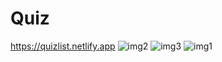 # Quiz
https://quizlist.netlify.app
![img2](https://user-images.githubusercontent.com/67917734/103749185-dbf51100-500d-11eb-83bf-216cf1aa2470.png)
![img3](https://user-images.githubusercontent.com/67917734/103749192-de576b00-500d-11eb-8204-1acce83802e5.png)
![img1](https://user-images.githubusercontent.com/67917734/103749173-d5ff3000-500d-11eb-8831-c1f4f0ffd185.png)
